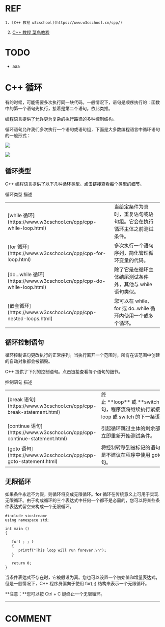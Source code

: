 
# REF


    1. [C++ 教程 w3cschool](https://www.w3cschool.cn/cpp/)

  2. [C++ 教程 菜鸟教程](http://www.runoob.com/cplusplus/cpp-tutorial.html)




# TODO


  * aaa





# C++ 循环






有的时候，可能需要多次执行同一块代码。一般情况下，语句是顺序执行的：函数中的第一个语句先执行，接着是第二个语句，依此类推。

编程语言提供了允许更为复杂的执行路径的多种控制结构。

循环语句允许我们多次执行一个语句或语句组，下面是大多数编程语言中循环语句的一般形式：

![](https://img.w3cschool.cn/attachments/image/20160829/1472440363761312.png)


![](http://106.15.37.116/wp-content/uploads/2018/05/img_5ae9bf71d8e94.png)











## 循环类型


C++ 编程语言提供了以下几种循环类型。点击链接查看每个类型的细节。
<table class="reference notranslate " >
<tbody >
<tr >
循环类型
描述
</tr>
<tr >

<td >[while 循环](https://www.w3cschool.cn/cpp/cpp-while-loop.html)
</td>

<td >当给定条件为真时，重复语句或语句组。它会在执行循环主体之前测试条件。
</td>
</tr>
<tr >

<td >[for 循环](https://www.w3cschool.cn/cpp/cpp-for-loop.html)
</td>

<td >多次执行一个语句序列，简化管理循环变量的代码。
</td>
</tr>
<tr >

<td >[do...while 循环](https://www.w3cschool.cn/cpp/cpp-do-while-loop.html)
</td>

<td >除了它是在循环主体结尾测试条件外，其他与 while 语句类似。
</td>
</tr>
<tr >

<td >[嵌套循环](https://www.w3cschool.cn/cpp/cpp-nested-loops.html)
</td>

<td >您可以在 while、for 或 do..while 循环内使用一个或多个循环。
</td>
</tr>
</tbody>
</table>



## 循环控制语句


循环控制语句更改执行的正常序列。当执行离开一个范围时，所有在该范围中创建的自动对象都会被销毁。

C++ 提供了下列的控制语句。点击链接查看每个语句的细节。
<table class="reference notranslate " >
<tbody >
<tr >
控制语句
描述
</tr>
<tr >

<td >[break 语句](https://www.w3cschool.cn/cpp/cpp-break-statement.html)
</td>

<td >终止 **loop** 或 **switch** 语句，程序流将继续执行紧接着 loop 或 switch 的下一条语句。
</td>
</tr>
<tr >

<td >[continue 语句](https://www.w3cschool.cn/cpp/cpp-continue-statement.html)
</td>

<td >引起循环跳过主体的剩余部分，立即重新开始测试条件。
</td>
</tr>
<tr >

<td >[goto 语句](https://www.w3cschool.cn/cpp/cpp-goto-statement.html)
</td>

<td >将控制转移到被标记的语句。但是不建议在程序中使用 goto 语句。
</td>
</tr>
</tbody>
</table>



## 无限循环


如果条件永远不为假，则循环将变成无限循环。**for** 循环在传统意义上可用于实现无限循环。由于构成循环的三个表达式中任何一个都不是必需的，您可以将某些条件表达式留空来构成一个无限循环。


    #include <iostream>
    using namespace std;
     
    int main ()
    {
    
       for( ; ; )
       {
          printf("This loop will run forever.\n");
       }
    
       return 0;
    }


当条件表达式不存在时，它被假设为真。您也可以设置一个初始值和增量表达式，但是一般情况下，C++ 程序员偏向于使用 for(;;) 结构来表示一个无限循环。

**注意：**您可以按 Ctrl + C 键终止一个无限循环。























* * *





# COMMENT




